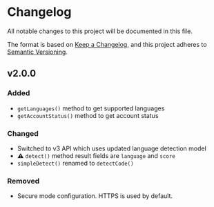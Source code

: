 # Changelog

All notable changes to this project will be documented in this file.

The format is based on [Keep a Changelog](https://keepachangelog.com/en/1.1.0/),
and this project adheres to [Semantic Versioning](https://semver.org/spec/v2.0.0.html).


## v2.0.0

### Added
- `getLanguages()` method to get supported languages
- `getAccountStatus()` method to get account status

### Changed
- Switched to v3 API which uses updated language detection model
- ⚠️ `detect()` method result fields are `language` and `score`
- `simpleDetect()` renamed to `detectCode()`

### Removed
- Secure mode configuration. HTTPS is used by default.
